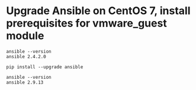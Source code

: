 # Upgrade Ansible on CentOS 7, install prerequisites for vmware_guest module

```
ansible --version
ansible 2.4.2.0

pip install --upgrade ansible

ansible --version
ansible 2.9.13
```
